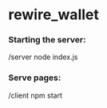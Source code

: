# rewire_wallet

### Starting the server:
/server
node index.js

### Serve pages:
/client
npm start
